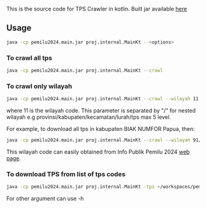 This is the source code for TPS Crawler in kotlin. Built jar available [here](https://github.com/khrlimam/pemilu2024-crawler/releases/tag/v1.0)

## Usage

```bash
java -cp pemilu2024.main.jar proj.internal.MainKt --<options>
```

### To crawl all tps
```bash
java -cp pemilu2024.main.jar proj.internal.MainKt --crawl
```

### To crawl only wilayah
```bash
java -cp pemilu2024.main.jar proj.internal.MainKt --crawl --wilayah 11
```

where 11 is the wilayah code. This parameter is separated by "/" for nested wilayah e.g provinsi/kabupaten/kecamatan/lurah/tps max 5 level.

For example, to download all tps in kabupaten BIAK NUMFOR Papua, then:
```bash
java -cp pemilu2024.main.jar proj.internal.MainKt --crawl --wilayah 91/9106
```
This wilayah code can easily obtained from Info Publik Pemilu 2024 [web page](https://pemilu2024.kpu.go.id).

### To download TPS from list of tps codes
```bash
java -cp pemilu2024.main.jar proj.internal.MainKt -tps ~/workspaces/pemilu2024/input/tps-anomali.txt -n anomali.csv --worker 1000
```

For other argument can use -h